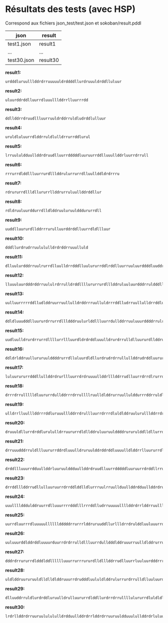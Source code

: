 # Résultats des tests (avec HSP)

Correspond aux fichiers json_test/test.json et sokoban/result.pddl

| json        | result   |
|-------------|----------|
| test1.json  | result1  |
| ...         | ...      |
| test30.json | result30 |

**result1:**

	urdddluruulllddrdrruuuuuldrddddllurdruuuldrddlluluur
**result2:**

	uluurddrddlluurrdluuulllddrrlluurrrdd  
**result3:**

	ddllddrrdruudllluurruuldrddrruldludrddlulluur  
**result4:**

	uruldluluurrdlddrruldlulldrrurrddlurul  
**result5:**

	lrruululdduullddrdruudlluurrdddddluuruurrddlluuullddrluurrdrrull  
**result6:**

	rrrurrdlddllluurrurdlllddrulurrurrdlluullddldrdrrru  
**result7:**

	rdrururrdllldllururrllddrurruluullddrddllur  
**result8:**

	rdldruuluurddurrdlldlddruuluruuldddururrdll  
**result9:**

	uuddlluururdllddrrrurulluurddrddlluurrdldllluur  
**result10:**

	dddllurdrudrruulululldrdrddrruuulluld  
**result11:**

	dlluulurdddrruulrurrdlluulldrrdddlluulururrddlrddlluurruuluurddddluuddrrrulldllddrrudlluurrurrdlluulldrrdddlluulururruuld  
**result12:**

	lluuuluurdddrddrruululrdrrulldrddllllururrurdlllddruluuluurdddrruldddllurdruluuluurddddrdluuurdrurrdllulldddrrru  
**result13:**

	uulluurrrrrddlludlddruurruullulldrddrrruulluldrrrddlludrruullulldrrddlurdddluuruuulldlddrrlluururrdddrruulrddlllddru  
**result14:**

	ddldluuudddlluururdrrurrdllldddruulurlddllluurrdullddrruuluuurddddrrulrdddluluullddrruuluurdddurrurrdl  
**result15:**

	uudluulldrurdrrurrdllllurrllluurdldrdrddluuulldrurdrrulldlluururdllddruruuldrddrddluurrrrul
**result16:**

	ddldrlddruullururuulddddrurrdlluluurdldllurdrudrdrrullullddrudrddluururrdluldllurrulddddruuluuruuld
**result17:**

	luluurururrdddllullddrdrurllluurrdrdruuuullddrlllddrrudlluurrdrrdlrurrdllulluuurrddldlullddrdruurrdrrullullddrurrdluuuullddd
**result18:**

	drrrdrrullllldluururrdullddrrrdrrullllruulldlddrurruullulddurrrddrruldllluluurdrrurddrddlullldlurrrudrrululdrdl
**result19:**

	ulldrrlluulllddrrrddluruuulllddrrdrullluurrdrrrdluldlddruulurulllddrrdrurruurrddlllruurdrdll
**result20:**

	druuuldllurrdrddlurululldrruururrdldllddruluuruulddddrururulddlldllurrdrddlurululldrr
**result21:**

	drruuudddrruldllluururrddrdluuulldruruulddrddrddluuuulldlddrrlluururrdldrrddluuddrrrulldluluuuuurd
**result22:**

	drddllluuurrdduullddrluuruulddduullddrdruudlluurrdddddluuruurrdrddllrruululluurdlllddrdruuddlddrurrruulululdrrdrddlllluuluurlddrddrrrruuldrdllldlu
**result23:**

	drrddlllddrrudllulluuruurrdrrddlddlldlurrruulrruullduullddrdduullddrdruudlluuruurrdrrddllrddlruuruulldldruuulllddrldldr
**result24:**

	uuulllldddulddruurrdlluuurrrrdddlllrrrddlludrruuuuullllddrdrrlddrruulllulldrdrluurrdlrrrddllulurlulldrrllldrlddruulururrddlruulldrllddrulururuurrrrdd
**result25:**

	uurrdluurrrdluuuuulllllldddddrrurrrlddruruuddllurllldrrdrulddluuluuurrddlrdrrruuldldllllluuuuurrrrrrdddrdlrdlllll
**result26:**

	uuluuurddlddrddluuuurduurrdrdrrulldllluurrdulldddlddruuurruulldlddrurruullulddurrrddllulurdddluulldrruruuldrdldllurdrdruudrrurrdlllldddlu
**result27:**

	dddrdrrururrdldddlddlllllluuurrurrrururdlldlllddrrudlluurrluuluurdddrrrurrdlllldddllulldddrrrrrruuruuddlddlllllluuurruuuddddrruuululdduruuuldrddrrrurrdlllldluu
**result28:**

	uldlddruururuuldlldlldlddruuurrdrudddluululdlddrulurrurdrrulldlluuluurddddlddrulurrrurdurruuldrdldlluurlddllurdrrruruuld
**result29:**

	dlluuddrruldlurdrddluruulldrulluururrdlddllurdrrdrrullllulururrdluldldldrrdrruldddruluuuluurd
**result30:**

	lrdrllddrdrruuruululululldrdduullddrdrrlddrdrruuruuldduuulullddrdrluluurrdrdrddlullulldrddrdrrudllulluruulluururddd